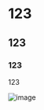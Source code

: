 # 123

## 123

### 123

123

![image](https://github.com/whyfjsgogogo1/Multi-terminal_MMC-HVDC_Transmission_System/blob/main/Images/Control_scheme_MATLAB.png)


